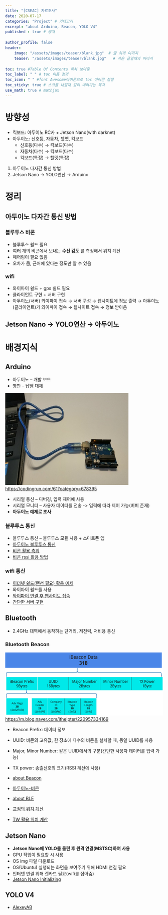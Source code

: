 ```yaml
---
title: "[CSEAC] 자료조사"
date: 2020-07-17
categories: "Project" # 카테고리
excerpt: "about Arduino, Beacon, YOLO V4"
published : true # 공개

author_profile: false
header:
    image: "/assets/images/teaser/blank.jpg"  # 글 위의 이미지
    teaser: "/assets/images/teaser/blank.jpg"   # 작은 글일때의 이미지

toc: true #Table Of Contents 목차 보여줌
toc_label: " " # toc 이름 정의
toc_icon: " " #font Awesome아이콘으로 toc 아이콘 설정
toc_sticky: true # 스크롤 내릴때 같이 내려가는 목차
use_math: true # mathjax
---
```



# 방향성

- 킥보드: 아두이노 RC카 + Jetson Nano(with darknet)
- 아두이노: 신호등, 자동차, 헬멧, 킥보드
  - 신호등(다수) → 킥보드(다수)
  - 자동차(다수) → 킥보드(다수)
  - 킥보드(특정) → 헬멧(특정)

1. 아두이노 다자간 통신 방법
2. Jetson Nano → YOLO연산 → Arduino

# 정리

## 아두이노 다자간 통신 방법

### 블루투스 비콘

- 블루투스 쉴드 필요
- 여러 개의 비콘에서 보내는 **수신 감도** 를 측정해서 위치 계산
- 페어링이 필요 없음
- 오차가 큼, 근처에 있다는 정도만 알 수 있음

### wifi

- 와이파이 쉴드 + gps 쉴드 필요
- 클라이언트 구현 + 서버 구현
- 아두이노(서버) 와이파이 접속 → 서버 구성 → 웹사이트에 정보 출력 → 아두이노(클라이언트)가 와이파이 접속 → 웹사이트 접속 → 정보 받아옴


## Jetson Nano → YOLO연산 → 아두이노


# 배경지식

## Arduino

- 아두이노 – 개발 보드
- 빵판 – 납땜 대체

![](/assets/posts/al/5cb9805c.png)
<br><span class="srclink">https://codingrun.com/61?category=678395</span>

- 시리얼 통신 – 디버깅, 입력 제어에 사용
- 시리얼 모니터 – 사용자 데이터를 전송 -> 입력에 따라 제어 가능(버퍼 존재)
- **아두이노 예제로 조사**

### 블루투스 통신

- 블루투스 통신 – 블루투스 모듈 사용 + 스마트폰 앱
- [아두이노 블루투스 통신](https://codingrun.com/114?category=674346)
- [비콘 활용 측위](https://gongdae58.tistory.com/73?category=604622)
- [비콘 rssi 활용 방법](http://suk6728.blog.me/221006781206)

### wifi 통신

- [이더넷 쉴드(랜선 필요) 활용 예제](https://calmjy.tistory.com/27)
- 와이파이 쉴드를 사용
- [와이파이 연결 후 웹사이트 접속](https://turtleshell.kr/54?category=763466)
- [간단한 서버 구현](https://turtleshell.kr/59?category=763466)

## Bluetooth

- 2.4GHz 대역에서 동작하는 단거리, 저전력, 저비용 통신

### Bluetooth Beacon

![](/assets/posts/al/df09ea58.png)
<br><span class="srclink">https://m.blog.naver.com/ithelpter/220957334169</span><br>
- Beacon Prefix: 데이터 정보
- UUID: 비콘의 고유값, 한 장소에 다수의 비콘을 설치할 때, 동일 UUID를 사용
- Major, Minor Number: 같은 UUID에서의 구분(간단한 사용자 데이터를 입력 가능)
- TX power: 송출신호의 크기(RSSI 계산에 사용)

- [about Beacon](https://blog.msalt.net/210)
- [아두이노-비콘](https://medium.com/@kimjk4031)
- [about BLE](https://blog-kr.zoyi.co/bluetooth-low-energy-ble/)
- [교점의 위치 계산](https://blog.ghatdev.xyz/10)
- [TW 활용 위치 계산](https://blog.ghatdev.xyz/7)

## Jetson Nano

- **Jetson Nano에 YOLO를 올린 후 원격 연결(MSTSC)하여 사용**
- GPU 작업이 필요할 시 사용
- OS img 파일 다운로드
- OS(Ubuntu) 실행되는 화면을 보여주기 위해 HDMI 연결 필요
- 인터넷 연결 위해 랜카드 필요(wifi를 잡아줌)
- [Jetson Nano Initializing](https://wendys.tistory.com/141)


## YOLO V4

- [AlexeyAB](https://github.com/AlexeyAB/darknet)

